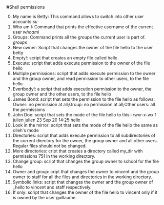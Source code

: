 i#Shell permissions

0. My name is Betty: This command allows to switch into other user accounts *su*
1. Who am I: Command that prints the effective username of the current user *whoami*
2. Groups: Command  prints all the groups the current user is part of. *groups*
3. New owner: Script that changes the owner of the file hello to the user betty
4. Empty!: script that creates an empty file called hello.
5. Execute: script that adds execute permission to the owner of the file hello
6. Multiple permissions: script that adds execute permission to the owner and the group owner, and read permission to other users, to the file hello.
7. Evertbody!:  a script that adds execution permission to the owner, the group owner and the other users, to the file hello
8. James Bond: script that sets the permission to the file hello as follows: Owner: no permission at all;Group: no permission at all;Other users: all the permissions
9. John Doe:  script that sets the mode of the file hello to this:-rwxr-x-wx 1 julien julien 23 Sep 20 14:25 hello
10. Look in the mirror: script that sets the mode of the file hello the same as olleh's mode
11. Directories: script that adds execute permission to all subdirectories of the current directory for the owner, the group owner and all other users. Regular files should not be changed.
12. More directories: cript that creates a directory called my_dir with permissions 751 in the working directory.
13. Change group: script that changes the group owner to school for the file hello
14. Owner and group: cript that changes the owner to vincent and the group owner to staff for all the files and directories in the working directory.
15. Symbolic links: script that changes the owner and the group owner of _hello to vincent and staff respectively.
16. If only: script that changes the owner of the file hello to vincent only if it is owned by the user guillaume.

